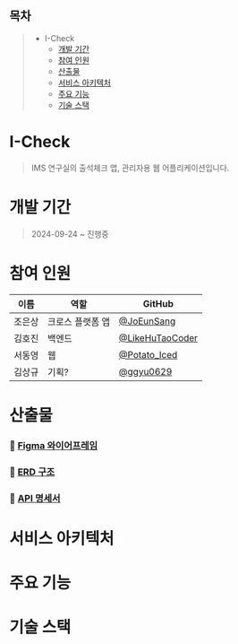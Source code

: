 ## 목차
>  - I-Check
>    - [개발 기간](#개발-기간)
>    - [참여 인원](#참여-인원)
>    - [산출물](#산출물)
>    - [서비스 아키텍처](#서비스-아키텍처)
>    - [주요 기능](#주요-기능)
>    - [기술 스택](#기술-스택)

# I-Check
> IMS 연구실의 출석체크 앱, 관리자용 웹 어플리케이션입니다.



# 개발 기간
> 2024-09-24 ~ 진행중



# 참여 인원
|이름|역할|GitHub|
|------|---|---|
|조은상|크로스 플랫폼 앱|[@JoEunSang](https://github.com/JoEunSang)|
|김호진|백엔드|[@LikeHuTaoCoder](https://github.com/LikeHuTaoCoder)|
|서동영|웹|[@Potato_Iced](https://github.com/Potato-Iced)|
|김상규|기획?|[@ggyu0629](https://github.com/ggyu0629)|



# 산출물
### 🔗 [Figma 와이어프레임]()
### 🔗 [ERD 구조]()
### 🔗 [API 명세서]()



# 서비스 아키텍처



# 주요 기능



# 기술 스택
